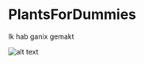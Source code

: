 # PlantsForDummies
Ik hab ganix gemakt


![alt text](https://i.ytimg.com/vi/Xcs6MZD4a2w/mqdefault.jpg)
